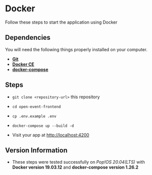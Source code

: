 # Docker
Follow these steps to start the application using Docker

## Dependencies
You will need the following things properly installed on your computer.

* **[Git](https://git-scm.com/)**
* **[Docker CE](https://docs.docker.com/install/)**
* **[docker-compose](https://docs.docker.com/compose/install/)**

## Steps
* `git clone <repository-url>` this repository
* `cd open-event-frontend`

* `cp .env.example .env`
* `docker-compose up --build -d`

* Visit your app at [http://localhost:4200](http://localhost:4200)

## Version Information
* These steps were tested successfully on _Pop!OS 20.04(LTS)_ with **Docker version 19.03.12** and **docker-compose version 1.26.2**
